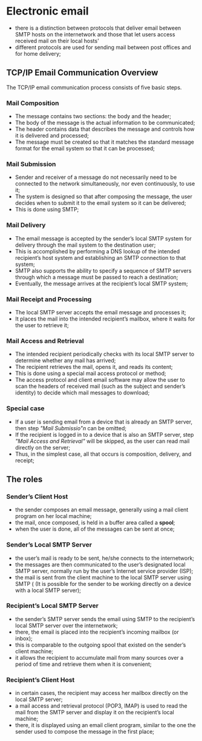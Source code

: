 # Electronic email

- there is a distinction between protocols that deliver email between SMTP hosts on the internetwork and those that let users access received mail on their local hosts'
- different protocols are used for sending mail between post offices and for home delivery;

## TCP/IP Email Communication Overview

The TCP/IP email communication process consists of five basic steps.

### Mail Composition

- The message contains two sections: the body and the header;
- The body of the message is the actual information to be communicated;
- The header contains data that describes the message and controls how it is delivered and processed;
- The message must be created so that it matches the standard message format for the email system so that it can be processed;

### Mail Submission

- Sender and receiver of a message do not necessarily need to be connected to the network simultaneously, nor even continuously, to use it;
- The system is designed so that after composing the message, the user decides when to submit it to the email system so it can be delivered; 
- This is done using SMTP;

### Mail Delivery

- The email message is accepted by the sender’s local SMTP system for delivery through the mail system to the destination user; 
- This is accomplished by performing a DNS lookup of the intended recipient’s host system and establishing an SMTP connection to that system; 
- SMTP also supports the ability to specify a sequence of SMTP servers through which a message must be passed to reach a destination; 
- Eventually, the message arrives at the recipient’s local SMTP system;

### Mail Receipt and Processing

- The local SMTP server accepts the email message and processes it; 
- It places the mail into the intended recipient’s mailbox, where it waits for the user to retrieve it;

### Mail Access and Retrieval

- The intended recipient periodically checks with its local SMTP server to determine whether any mail has arrived; 
- The recipient retrieves the mail, opens it, and reads its content; 
- This is done using a special mail access protocol or method; 
- The access protocol and client email software may allow the user to scan the headers of received mail (such as the subject and sender’s identity) to decide which mail messages to download;

### Special case

- If a user is sending email from a device that is already an SMTP server, then step *"Mail Submissio"n* can be omitted; 
- If the recipient is logged in to a device that is also an SMTP server, step *"Mail Access and Retrieval"* will be skipped, as the user can read mail directly on the server; 
- Thus, in the simplest case, all that occurs is composition, delivery, and receipt;

## The roles

### Sender’s Client Host 

- the sender composes an email message, generally using a mail client program on her local machine; 
- the mail, once composed,  is held in a buffer area called a **spool**; 
- when the user is done, all of the messages can be sent at once;

### Sender’s Local SMTP Server 

- the user’s mail is ready to be sent, he/she connects to the internetwork;
- the messages are then communicated to the user’s designated local SMTP server, normally run by the user’s Internet service provider (ISP); 
- the mail is sent from the client machine to the local SMTP server using SMTP ( (It is possible for the sender to be working directly on a device with a local SMTP server);

### Recipient’s Local SMTP Server 

- the sender’s SMTP server sends the email using SMTP to the recipient’s local SMTP server over the internetwork; 
- there, the email is placed into the recipient’s incoming mailbox (or inbox); 
- this is comparable to the outgoing spool that existed on the sender’s client machine; 
- it allows the recipient to accumulate mail from many sources over a period of time and retrieve them when it is convenient;

### Recipient’s Client Host 

- in certain cases, the recipient may access her mailbox directly on the local SMTP server; 
- a mail access and retrieval protocol (POP3, IMAP) is used to read the mail from the SMTP server and display it on the recipient’s local machine; 
- there, it is displayed using an email client program, similar to the one the sender used to compose the message in the first place;


